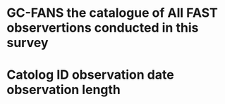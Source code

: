 # GC-FANS the catalogue of All FAST observertions conducted in this survey
# Catolog ID    observation date     observation length
